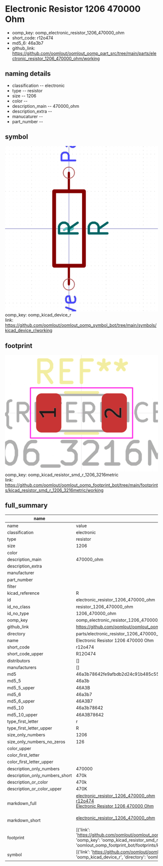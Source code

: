 # Electronic Resistor 1206 470000 Ohm

  
* oomp_key: oomp_electronic_resistor_1206_470000_ohm 
* short_code: r12o474
* md5_6: 46a3b7  
* github_link: https://github.com/oomlout/oomlout_oomp_part_src/tree/main/parts/electronic_resistor_1206_470000_ohm/working  
## naming details
* classification -- electronic
* type -- resistor
* size -- 1206
* color -- 
* description_main -- 470000_ohm
* description_extra -- 
* manucaturer -- 
* part_number -- 



## symbol

![](symbol/0/working/working_600.png)  
oomp_key: oomp_kicad_device_r  
link: https://github.com/oomlout/oomlout_oomp_symbol_bot/tree/main/symbols/kicad_device_r/working  

## footprint

![](footprint/0/working/working_600.png)  
oomp_key: oomp_kicad_resistor_smd_r_1206_3216metric  
link: https://github.com/oomlout/oomlout_oomp_footprint_bot/tree/main/footprints/kicad_resistor_smd_r_1206_3216metric/working  

## full_summary
| name | value | 
| --- | --- | 
| name | value | 
| classification | electronic | 
| type | resistor | 
| size | 1206 | 
| color |  | 
| description_main | 470000_ohm | 
| description_extra |  | 
| manufacturer |  | 
| part_number |  | 
| filter |  | 
| kicad_reference | R | 
| id | electronic_resistor_1206_470000_ohm | 
| id_no_class | resistor_1206_470000_ohm | 
| id_no_type | 1206_470000_ohm | 
| oomp_key | oomp_electronic_resistor_1206_470000_ohm | 
| github_link | https://github.com/oomlout/oomlout_oomp_part_src/tree/main/parts/electronic_resistor_1206_470000_ohm/working | 
| directory | parts/electronic_resistor_1206_470000_ohm | 
| name | Electronic Resistor 1206 470000 Ohm | 
| short_code | r12o474 | 
| short_code_upper | R12O474 | 
| distributors | [] | 
| manufacturers | [] | 
| md5 | 46a3b78642fe9afbdb2d24c91b485c55 | 
| md5_5 | 46a3b | 
| md5_5_upper | 46A3B | 
| md5_6 | 46a3b7 | 
| md5_6_upper | 46A3B7 | 
| md5_10 | 46a3b78642 | 
| md5_10_upper | 46A3B78642 | 
| type_first_letter | r | 
| type_first_letter_upper | R | 
| size_only_numbers | 1206 | 
| size_only_numbers_no_zeros | 126 | 
| color_upper |  | 
| color_first_letter |  | 
| color_first_letter_upper |  | 
| description_only_numbers | 470000 | 
| description_only_numbers_short | 470k | 
| description_or_color | 470k | 
| description_or_color_upper | 470K | 
| markdown_full | [electronic_resistor_1206_470000_ohm](https://github.com/oomlout/oomlout_oomp_part_src/tree/main/parts/electronic_resistor_1206_470000_ohm/working)<br>[r12o474](https://github.com/oomlout/oomlout_oomp_part_src/tree/main/parts/electronic_resistor_1206_470000_ohm/working)<br>[Electronic Resistor 1206 470000 Ohm](https://github.com/oomlout/oomlout_oomp_part_src/tree/main/parts/electronic_resistor_1206_470000_ohm/working)<br><br> | 
| markdown_short | [electronic_resistor_1206_470000_ohm](https://github.com/oomlout/oomlout_oomp_part_src/tree/main/parts/electronic_resistor_1206_470000_ohm/working)<br><br> | 
| footprint | [{'link': 'https://github.com/oomlout/oomlout_oomp_footprint_bot/tree/main/foootprntss/kicad_resistor_smd_r_1206_3216metric', 'oomp_key': 'oomp_kicad_resistor_smd_r_1206_3216metric', 'directory': 'oomlout_oomp_footprint_bot/footprints/kicad_resistor_smd_r_1206_3216metric//working/working.kicad_mod'}] | 
| symbol | [{'link': 'https://github.com/oomlout/oomlout_oomp_symbol_bot/tree/main/symbols/kicad_device_r', 'oomp_key': 'oomp_kicad_device_r', 'directory': 'oomlout_oomp_symbol_bot/symbols/kicad_device_r//working/working.kicad_sym'}] | 
